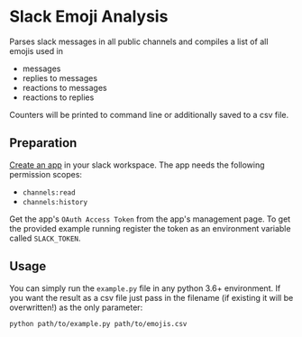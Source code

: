 Slack Emoji Analysis
=

Parses slack messages in all public channels and compiles a list of all emojis used in
- messages
- replies to messages
- reactions to messages
- reactions to replies

Counters will be printed to command line or additionally saved to a csv file.

Preparation
-

[Create an app](https://api.slack.com/apps) in your slack workspace. The app needs the following permission scopes:
- `channels:read`
- `channels:history`

Get the app's `OAuth Access Token` from the app's management page.
To get the provided example running register the token as an environment variable called `SLACK_TOKEN`.
  
Usage
-

You can simply run the `example.py` file in any python 3.6+ environment. If you want the result as a csv file just pass in the filename (if existing it will be overwritten!) as the only parameter:

`python path/to/example.py path/to/emojis.csv` 